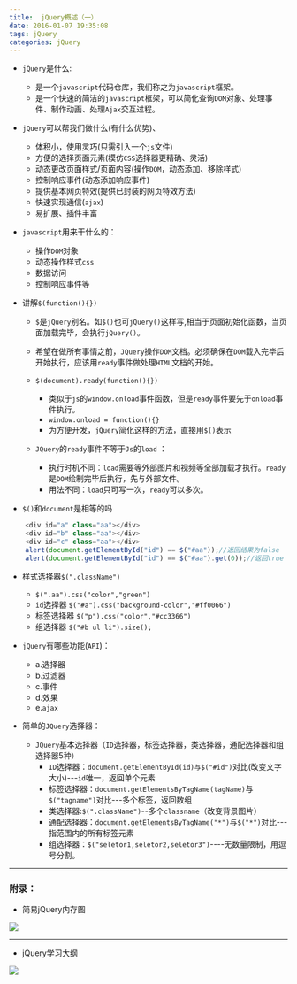 ```yaml
---
title:  jQuery概述（一）
date: 2016-01-07 19:35:08
tags: jQuery
categories: jQuery
---
```



- `jQuery`是什么:
	- 是一个`javascript`代码仓库，我们称之为`javascript`框架。
	- 是一个快速的简洁的`javascript`框架，可以简化查询`DOM`对象、处理事件、制作动画、处理`Ajax`交互过程。
	<!--more-->
- `jQuery`可以帮我们做什么(有什么优势)、
	- 体积小，使用灵巧(只需引入一个`js`文件)
	- 方便的选择页面元素(模仿`CSS`选择器更精确、灵活)
	- 动态更改页面样式/页面内容(操作`DOM`，动态添加、移除样式)
	- 控制响应事件(动态添加响应事件)
	- 提供基本网页特效(提供已封装的网页特效方法)
	- 快速实现通信(`ajax`)
	- 易扩展、插件丰富

- `javascript`用来干什么的：
	- 操作`DOM`对象
	- 动态操作样式`css`
	- 数据访问
	- 控制响应事件等

- 讲解`$(function(){})`
	- `$`是`jQuery`别名。如`$()`也可`jQuery()`这样写,相当于页面初始化函数，当页面加载完毕，会执行`jQuery()`。
	- 希望在做所有事情之前，`JQuery`操作`DOM`文档。必须确保在`DOM`载入完毕后开始执行，应该用`ready`事件做处理`HTML`文档的开始。
	- `$(document).ready(function(){})`
        - 类似于`js`的`window.onload`事件函数，但是`ready`事件要先于`onload`事件执行。
        - `window.onload = function(){}`
        - 为方便开发，`jQuery`简化这样的方法，直接用`$()`表示

	- `JQuery`的`ready`事件不等于`Js`的`load` ：
		- 执行时机不同：`load`需要等外部图片和视频等全部加载才执行。`ready`是`DOM`绘制完毕后执行，先与外部文件。
		- 用法不同：`load`只可写一次，`ready`可以多次。

- `$()`和`document`是相等的吗

```javascript
	<div id="a" class="aa"></div>
	<div id="b" class="aa"></div>
	<div id="c" class="aa"></div>
	alert(document.getElementById("id") == $("#aa"));//返回结果为false
	alert(document.getElementById("id") == $("#aa").get(0));//返回true
```

	
- 样式选择器`$(".className")`
  - `$(".aa").css("color","green")`
  - `id`选择器 `$("#a").css("background-color","#ff0066")`
  - 标签选择器 `$("p").css("color","#cc3366")`
  - 组选择器 `$("#b ul li").size();`

- `jQuery`有哪些功能(`API`)：
	- a.选择器 
	- b.过滤器 
	- c.事件 
	- d.效果 
	- e.`ajax`

- 简单的`JQuery`选择器：
	- `JQuery`基本选择器（`ID`选择器，标签选择器，类选择器，通配选择器和组选择器5种）
       - `ID`选择器：`document.getElementById(id)与$("#id")`对比(改变文字大小)---`id`唯一，返回单个元素
	   - 标签选择器：`document.getElementsByTagName(tagName)`与`$("tagname")`对比---多个标签，返回数组
	   - 类选择器:`$(".className")`--多个`classname`（改变背景图片）
	   - 通配选择器：`document.getElementsByTagName("*")`与`$("*")`对比---指范围内的所有标签元素
	   - 组选择器：`$("seletor1,seletor2,seletor3")`----无数量限制，用逗号分割。
---

### 附录：

- 简易jQuery内存图

![](https://raw.githubusercontent.com/poetries/TZ-Front-End-Note/master/jQuery-star/images/1.png)

---

- jQuery学习大纲

![](https://raw.githubusercontent.com/poetries/TZ-Front-End-Note/master/jQuery-star/images/jQuery%20%E7%B3%BB%E7%BB%9F%E6%95%99%E5%AD%A6%E8%AF%BE%E7%A8%8B.png)
